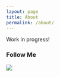 ```yaml
---
layout: page
title: About
permalink: /about/
---
```

Work in progress!

### Follow Me

<a href="http://fi.linkedin.com/pub/atte-vuorinen/7b/675/888">
	<img src="{{ site.baseurl }}/images/social/Logo-59px-R.png" class="social">
</a>
